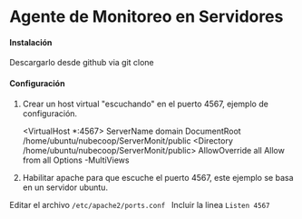 Agente de Monitoreo en Servidores
===========

#### Instalación

Descargarlo desde github via git clone

#### Configuración

1. Crear un host virtual "escuchando" en el puerto 4567, ejemplo de configuración.

    <VirtualHost *:4567>
      ServerName domain
      DocumentRoot /home/ubuntu/nubecoop/ServerMonit/public
      <Directory /home/ubuntu/nubecoop/ServerMonit/public>
        AllowOverride all 
        Allow from all
        Options -MultiViews
      </Directory>
    </VirtualHost>

2. Habilitar apache para que escuche el puerto 4567, este ejemplo se basa en un servidor ubuntu.

Editar el archivo `/etc/apache2/ports.conf `
Incluir la linea `Listen 4567`
  
  
  

